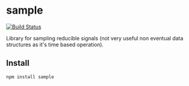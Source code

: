 # sample

[![Build Status](https://secure.travis-ci.org/Gozala/sample-reduce.png)](http://travis-ci.org/Gozala/sample-reduce)

Library for sampling reducible signals (not very useful non eventual data
structures as it's time based operation).

## Install

    npm install sample

